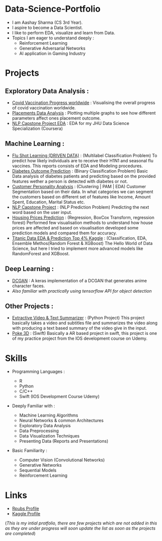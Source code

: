 # Data-Science-Portfolio
* I am Aashay Sharma (CS 3rd Year).
* I aspire to become a Data Scientist.
* I like to perform EDA, visualize and learn from Data.
* Topics I am eager to understand deeply : 
  * Reinforcement Learning 
  * Generative Adversarial Networks 
  * AI application in Gaming Industry 


# Projects 

## Exploratory Data Analysis : 
  * [Covid Vaccination Progress worldwide](https://www.kaggle.com/sharmaaashay/vaccine-data-eda) : Visualising the overall progress of covid vaccination worldwide. 
  * [Placements Data Analysis](https://www.kaggle.com/sharmaaashay/placements-eda) : Plotting multiple graphs to see how different parameters affect ones placement outcome.
  * [NLP Capstone Project EDA](https://github.com/aashay15/DS-Capstone/blob/master/Milestone.md) : EDA for my JHU Data Science Specialization (Coursera)

## Machine Learning : 
   * [Flu Shot Learning (DRIVEN DATA)](https://rpubs.com/aashay15/flu_shot_learning) : (Multilabel Classification Problem) To predict how likely individuals are to receive their H1N1 and seasonal flu vaccines. This reports consists of EDA and Modeling procedures.
   * [Diabetes Outcome Prediction](https://github.com/aashay15/Diabetes-Outcome-Prediction) : (Binary Classification Problem) Basic Data analysis of diabetes patients and predicting based on the provided features wether a person is detected with diabetes or not.
   * [Customer Personality Analysis](https://www.kaggle.com/sharmaaashay/customer-personality-analysis) : (Clustering | PAM | EDA) Customer Segmentation based on their data. In what categories we can segment the customers based on different set of features like Income, Amount Spent, Education, Marital Status etc.
   * [NLP Capstone Project](https://github.com/aashay15/DS-Capstone) : (NLP Prediction Problem) Predicting the next word based on the user input.
   * [Housing Prices Prediction](https://github.com/aashay15/Housing-Data-Analysis/blob/master/Housing-Data-Analysis.md) : (Regression, BoxCox Transform, regression forest) Performed few visualisation methods to understand how house prices are affected and based on visualisation developed some prediction models and compared them for accuracy.
   * [Titanic Data EDA & Prediction Top 4% Kaggle](https://www.kaggle.com/sharmaaashay/titanic-eda-prediction-top-4) : (Classification, EDA, Ensemble Methos(Random Forest & XGBoost) The Hello World of Data Science, but here I tried to implement more advanced models like RandomForest and XGBoost.
   
## Deep Learning : 
  * [DCGAN](https://github.com/aashay15/Anime-DCGAN) : A keras implementation of a DCGAN that generates anime character faces. 
  * *Also familiar with practically using tensorflow API for object detection*

## Other Projects : 
  * [Extractive Video & Text Summarizer](https://github.com/aashay15/Extractive-Video-Text-Summarizer) : (Python Project) This project basically takes a video and subtitles file and summarizes the video along with producing a text based summary of the video give in the input.
  * [Poke 3D](https://github.com/aashay15/Poke3D) : (Swift) Basically a AR based project in swift, this project is one of my practice project from the IOS development course on Udemy.


# Skills 
* Programming Languages :
  * R 
  * Python
  * C/C++
  * Swift (IOS Development Course Udemy)

* Deeply Familiar with : 
  * Machine Learning Algorithms
  * Neural Networks & common Architectures
  * Exploratory Data Analysis 
  * Data Preprocessing 
  * Data Visualization Techniques 
  * Presenting Data (Reports and Presentations)

* Basic Familiarity :
  * Computer Vision (Convolutional Networks) 
  * Generative Networks 
  * Sequential Models 
  * Reinforcement Learning 

# Links 
* [Rpubs Profile](https://rpubs.com/aashay15)
* [Kaggle Profile](https://www.kaggle.com/sharmaaashay)


(*This is my intial protfolio, there are few projects which are not added in this as they are under progress will soon update the list as soon as the projects are completed*) 
  



